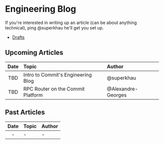 # Engineering Blog

If you're interested in writing up an article (can be about anything technical), ping @superkhau he'll get you set up.

- [Drafts](https://docs.google.com/document/d/1ed4-RVeMUNDDJZvfK7eArJDHjIgl62HuH83b4jK-_Qc/edit)

## Upcoming Articles

Date|Topic|Author
:-:|:--|:--
TBD|Intro to Commit's Engineering Blog|@superkhau
TBD|RPC Router on the Commit Platform|@Alexandre-Georges

## Past Articles

Date|Topic|Author
:-:|:--|:--
-|-|-
